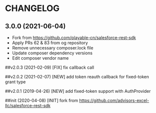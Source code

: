 # CHANGELOG

## 3.0.0 (2021-06-04)
- Fork from https://github.com/playable-cn/salesforce-rest-sdk
- Apply PRs 62 & 83 from og repository
- Remove unnecessary composer.lock file
- Update composer dependency versions
- Edit composer vendor name

##v2.0.3 (2021-02-09)
[FIX] fix callback call

##v2.0.2 (2021-02-07)
[NEW] add token reauth callback for fixed-token grant type

##v2.0.1 (2019-04-26)
[NEW] add fixed-token support with AuthProvider

##init (2020-04-08)
[INIT] fork from https://github.com/advisors-excel-llc/salesforce-rest-sdk
